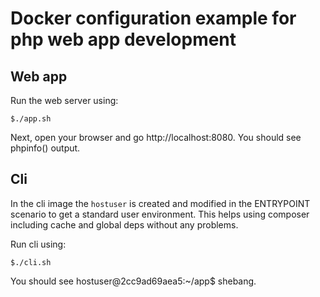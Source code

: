 Docker configuration example for php web app development
========================================================

Web app
-------

Run the web server using:

```
$./app.sh
```

Next, open your browser and go http://localhost:8080. You should see phpinfo() output.

Cli
---
In the cli image the `hostuser` is created and modified in the ENTRYPOINT scenario 
to get a standard user environment. This helps using composer including cache and global deps without any problems.

Run cli using:
```
$./cli.sh
```

You should see hostuser@2cc9ad69aea5:~/app$ shebang. 

